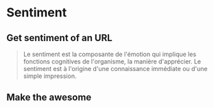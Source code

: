 # Sentiment

## Get sentiment of an URL

> Le sentiment est la composante de l'émotion qui implique les fonctions cognitives de l'organisme, la manière d'apprécier. Le sentiment est à l'origine d'une connaissance immédiate ou d'une simple impression.

## Make the awesome


